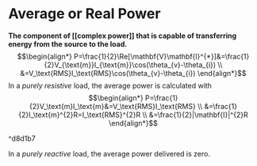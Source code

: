 # Average or Real Power
**The component of [[complex power]] that is capable of transferring energy from the source to the load.**
$$\begin{align*}
P=\frac{1}{2}\Re[\mathbf{V}\mathbf{I}^{*}]&=\frac{1}{2}V_{\text{m}}I_{\text{m}}\cos(\theta_{v}-\theta_{i}) \\
&=V_\text{RMS}I_\text{RMS}\cos(\theta_{v}-\theta_{i})
\end{align*}$$
In a *purely resistive* load, the average power is calculated with
$$\begin{align*}
P=\frac{1}{2}V_\text{m}I_\text{m}&=V_\text{RMS}I_\text{RMS} \\
&=\frac{1}{2}I_\text{m}^{2}R=I_\text{RMS}^{2}R \\
&=\frac{1}{2}|\mathbf{I}|^{2}R
\end{align*}$$

^d8d1b7

In a *purely reactive* load, the average power delivered is zero.